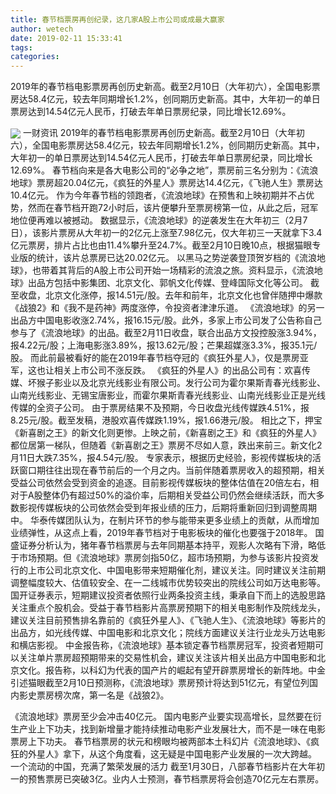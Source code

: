 ```yaml
---
title: 春节档票房再创纪录，这几家A股上市公司或成最大赢家
author: wetech
date: 2019-02-11 15:33:41
tags: 
categories: 
---
```

2019年的春节档电影票房再创历史新高。截至2月10日（大年初六），全国电影票房达58.4亿元，较去年同期增长1.2%，创同期历史新高。其中，大年初一的单日票房达到14.54亿元人民币，打破去年单日票房纪录，同比增长12.69%。
<!-- more -->
<img align="center" border="0" src="https://imgcdn.yicai.com/uppics/images/2019/02/14514974f2fd542fb5fa0e480aedbb25.jpg" />
一财资讯
2019年的春节档电影票房再创历史新高。截至2月10日（大年初六），全国电影票房达58.4亿元，较去年同期增长1.2%，创同期历史新高。其中，大年初一的单日票房达到14.54亿元人民币，打破去年单日票房纪录，同比增长12.69%。
春节档向来是各大电影公司的“必争之地”，票房前三名分别为：《流浪地球》票房超20.04亿元，《疯狂的外星人》票房达14.4亿元，《飞驰人生》票房达10.4亿元。
作为今年春节档的领跑者，《流浪地球》在预售和上映初期并不占优势，然而在春节档开跑72小时后，该片便攀升至票房榜第一位，从此之后，冠军地位便再难以被撼动。
数据显示，《流浪地球》的逆袭发生在大年初三（2月7日），该影片票房从大年初一的2亿元上涨至7.98亿元，仅大年初三一天就拿下3.4亿元票房，排片占比也由11.4%攀升至24.7%。截至2月10日晚10点，根据猫眼专业版的统计，该片总票房已达20.02亿元。
以黑马之势逆袭登顶贺岁档的《流浪地球》，也带着其背后的A股上市公司开始一场精彩的流浪之旅。资料显示，《流浪地球》出品方包括中影集团、北京文化、郭帆文化传媒、登峰国际文化等公司。
截至收盘，北京文化涨停，报14.51元/股。去年和前年，北京文化也曾伴随押中爆款《战狼2》和《我不是药神》两度涨停，令投资者津津乐道。
《流浪地球》的另一出品方中国电影收涨2.74%，报16.15元/股。此外，多家上市公司发了公告称自己参与了《流浪地球》的出品。截至2月11日收盘，联合出品方文投控股涨3.94%，报4.22元/股；上海电影涨3.89%，报13.62元/股；芒果超媒涨3.3%，报35.1元/股。
而此前最被看好的能在2019年春节档夺冠的《疯狂外星人》，仅是票房亚军，这也让相关上市公司不涨反跌。
《疯狂的外星人》的出品公司有：欢喜传媒、坏猴子影业以及北京光线影业有限公司。发行公司为霍尔果斯青春光线影业、山南光线影业、无锡宝唐影业，而霍尔果斯青春光线影业、山南光线影业正是光线传媒的全资子公司。
由于票房结果不及预期，今日收盘光线传媒跌4.51%，报8.25元/股。截至发稿，港股欢喜传媒跌1.19%，报1.66港元/股。
相比之下，押宝《新喜剧之王》的新文化则更惨。上映之前，《新喜剧之王》和《疯狂的外星人》都位居第一梯队，但随着《新喜剧之王》票房不尽如人意，跌出来前三。新文化2月11日大跌7.35%，报4.54元/股。
专家表示，根据历史经验，影视传媒板块的活跃窗口期往往出现在春节前后的一个月之内。当前伴随着票房收入的超预期，相关受益公司依然会受到资金的追逐。目前影视传媒板块的整体估值在20倍左右，相对于A股整体仍有超过50%的溢价率，后期相关受益公司仍然会继续活跃，而大多数影视传媒板块的公司依然会受到年报业绩的压力，后期将重新回归到调整周期中。
华泰传媒团队认为，在制片环节的参与能带来更多业绩上的贡献，从而增加业绩弹性，从这点上看，2019年春节档对于电影板块的催化也要强于2018年。
国盛证券分析认为，猪年春节档票房与去年同期基本持平，观影人次略有下滑，略低于市场预期。但《流浪地球》票房剑指50亿，超市场预期，为参与该影片投资发行的上市公司北京文化、中国电影带来短期催化剂，建议关注。同时建议关注前期调整幅度较大、估值较安全、在一二线城市优势较突出的院线公司如万达电影等。
国开证券表示，短期建议投资者依照行业两条投资主线，秉承自下而上的选股思路关注重点个股机会。受益于春节档影片高票房预期下的相关电影制作及院线龙头，建议关注目前预售排名靠前的《疯狂外星人》、《飞驰人生》、《流浪地球》等影片的出品方，如光线传媒、中国电影和北京文化；院线方面建议关注行业龙头万达电影和横店影视。
中金报告称，《流浪地球》基本锁定春节档票房冠军，投资者短期可以关注单片票房超预期带来的交易性机会，建议关注该片相关出品方中国电影和北京文化。报告称，以科幻为代表的国产片的崛起有望开辟票房增长的新阵地。中金引述猫眼截至2月10日预测称，《流浪地球》票房预计将达到51亿元，有望位列国内影史票房榜次席，第一名是《战狼2》。
 
 
《流浪地球》票房至少会冲击40亿元。
国内电影产业要实现高增长，显然要在衍生产业上下功夫，找到新增量才能持续推动电影产业发展壮大，而不是一味在电影票房上下功夫。
春节档票房的状元和榜眼均被两部本土科幻片《流浪地球》、《疯狂的外星人》拿下，从这个角度看，这无疑是中国电影产业发展的一次大跨越。
一个流动的中国，充满了繁荣发展的活力
截至1月30日，八部春节档影片在大年初一的预售票房已突破3亿。业内人士预测，春节档票房将会创造70亿元左右票房。
